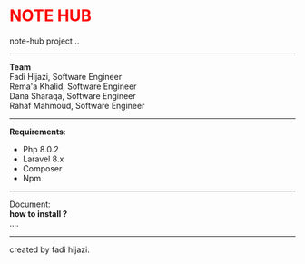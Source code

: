 # <span style='color:red;'>NOTE HUB</span>
note-hub project ..
****
**Team** 
<br>
Fadi Hijazi, Software Engineer
<br>
Rema'a Khalid, Software Engineer
<br>
Dana Sharaqa, Software Engineer
<br>
Rahaf Mahmoud, Software Engineer
<br>
****
**Requirements**:
<br>
<ul>
<li>Php  8.0.2</li>
<li>Laravel 8.x</li>
<li>Composer</li>
<li>Npm</li>
</ul>

****
Document:
<br>
**how to install ?**
<br>
....

****
created by fadi hijazi.


